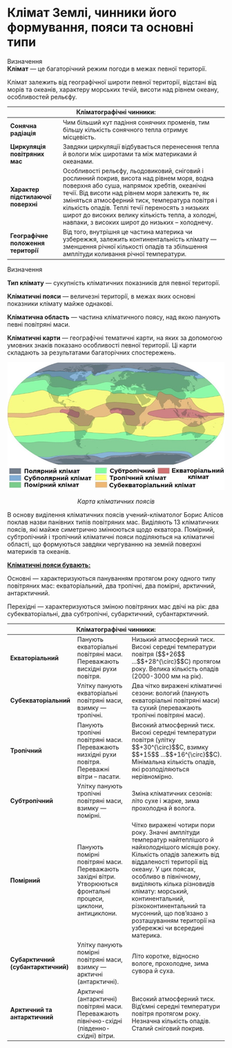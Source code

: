 Клiмат Землi, чинники його формування, пояси та основнi типи
============================================================

<div class="eoz-wrap">
<span class="eoz">Визначення</span>
<div class="eoz-text">
<b>Клiмат</b> — це багаторiчний режим погоди в межах певної територiї.
</div>
</div>

Клімат залежить від географічної широти певної території, відстані від морів та океанів, характеру морських течій, висоти над рівнем океану, особливостей рельєфу.

<table>
<thead>
<tr>
<th colspan="2">Клiматографiчнi чинники:</th>
</tr>
</thead>
<tbody>
<tr>
<td><b>Сонячна радіація</b></td>
<td>Чим більший кут падіння сонячних променів, тим
більшу кількість сонячного тепла отримує місцевість.</td>
</tr>
<tr>
<td><b>Циркуляція повітряних мас</td> 
<td>Завдяки циркуляції відбувається перенесення тепла й вологи між широтами та між материками й океанами.</td>
</tr>
<tr>
<td><b>Характер підстилаючої поверхні</b></td>
<td>Особливості рельєфу, льодовиковий, сніговий і рослинний
покрив, висота над рівнем моря, водна поверхня або суша, напрямок
хребтів, океанічні течії. Від висоти над рівнем моря залежить те, як
зміняться атмосферний тиск, температура повітря і кількість опадів.
Теплі течії переносять з низьких широт до високих велику кількість
тепла, а холодні, навпаки, з високих широт до низьких – холоднечу.</td>
</tr>
<tr>
<td><b>Географічне положення території</b></td>
<td>Від того, внутрішня це частина материка чи узбережжя,
залежить континентальність клімату — зменшення річної кількості опадів
та збільшення амплітуди коливання річної температури.</td>
</tr>
</tbody>
</table>

<div class="eoz-wrap">
<span class="eoz">Визначення</span>
<div class="eoz-text">
<p><b>Тип клiмату</b> — сукупнiсть клiматичних показникiв для певної територiї.</p>

<p><b>Клiматичнi пояси</b> — величезнi територiї, в межах яких основнi
показники клiмату майже однаковi.</p>

<p><b>Клiматична область</b> — частина клiматичного поясу, над якою
панують певнi повiтрянi маси.</p>

<b>Клiматичнi карти</b> — географiчнi тематичнi карти, на яких за допомогою умовних знакiв показано особливостi певної територiї. Цi карти складають за результатами багаторiчних спостережень.
</div>
</div>

<div align="center">
<img src="15.jpg" width="650">
<p><i>Карта кліматичних поясів</i></p>
</div>


В основу виділення кліматичних поясів учений-кліматолог <span class="p1">Борис Алісов</span> поклав назви панівних типів повітряних мас. Виділяють 13 кліматичних поясів, які майже симетрично змінюються щодо екватора. Помірний, субтропічний і тропічний кліматичні пояси поділяються на кліматичні області, що формуються завдяки чергуванню на земній поверхні материків та океанів.

<b><u>Кліматичні пояси бувають:</u></b>

<span class="p1">Основні</span> — характеризуються пануванням протягом року одного типу повітряних мас: екваторіальний, два тропічні, два помірні, арктичний, антарктичний.

<span class="p1">Перехідні</span> — характеризуються зміною повітряних мас двічі на рік: два субекваторіальні, два субтропічні, субарктичний, субантарктичний.

<table>
<thead>
<tr>
<th colspan="3">Клiматографiчнi чинники:</th>
</tr>
</thead>
<tbody>
<tr>
<td><b>Екваторiальний</b></td>
<td>Панують екваторiальнi повiтрянi маси. Переважають висхiднi рухи повiтря.</td>
<td>Низький атмосферний тиск.
Високi середнi температури повiтря ($$+26$$ ...$$+28^{\circ}$$С) протягом року. Велика кiлькiсть опадiв (2000-3000 мм на рiк).</td>
</tr>
<tr>
<td><b>Субекваторiальний</b></td>
<td>Улiтку панують екваторiальнi повiтрянi маси, взимку — тропiчнi.</td>
<td>Два чiтко вираженi клiматичнi сезони: вологий (панують екваторiальнi повiтрянi маси) та сухий (переважають тропiчнi повiтрянi маси).</td>
</tr>
<tr>
<td><b>Тропiчний</b></td>
<td>Панують тропiчнi повiтрянi маси. Переважають низхiднi
рухи повiтря. Переважнi вiтри – пасати.</td>
<td>Високий атмосферний тиск. Високi середнi температури повiтря (улiтку $$+30^{\circ}$$С, взимку $$+15$$ ...$$+16^{\circ}$$С). Мiнiмальна кiлькiсть опадiв, якi розподiляються нерiвномiрно.</td>
</tr>
<tr>
<td><b>Субтропiчний</b></td>
<td>Улiтку панують тропiчнi повiтрянi маси, взимку — помiрнi.</td>
<td>Змiна клiматичних сезонiв: лiто сухе i жарке, зима прохолодна й волога.</td>
</tr>
<tr>
<td><b>Помiрний</b></td>
<td>Панують помiрнi повiтрянi маси. Переважають захiднi
вiтри. Утворюються фронтальнi процеси, циклони, антициклони.</td>
<td>Чiтко вираженi чотири пори року. Значнi амплiтуди
температур найтеплiшого й найхолоднiшого мiсяцiв року. Кiлькiсть опадiв залежить вiд вiддаленостi територiї вiд океану. У цих поясах, особливо в пiвнiчному,
видiляють кiлька рiзновидiв клiмату: морський, континентальний, рiзкоконтинентальний та мусонний, що пов’язано з розташуванням територiї на узбережжi чи всерединi материка.</td>
</tr>
<tr>
<td><b>Субарктичний (субантарктичний)</b></td>
<td>Улiтку панують помiрнi повiтрянi маси, взимку —
арктичнi (антарктичнi).</td>
<td>Лiто коротке, вiдносно вологе, прохолодне, зима сувора й суха.</td>
</tr>
<tr>
<td><b>Арктичний та антарктичний</b></td>
<td>Арктичнi (антарктичнi) повiтрянi маси.
Переважають пiвнiчно-схiднi
(пiвденно-схiднi) вiтри.</td>
<td>Високий атмосферний тиск. Вiд’ємнi середнi температури повiтря протягом року. Незначна кiлькiсть опадiв. Сталий снiговий покрив.</td>
</tr>
</tbody>
</table>